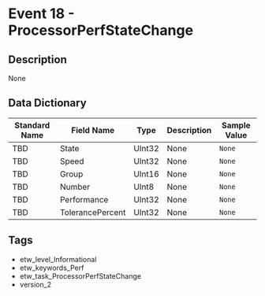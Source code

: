 # Event 18 - ProcessorPerfStateChange

## Description
None

## Data Dictionary
|Standard Name|Field Name|Type|Description|Sample Value|
|---|---|---|---|---|
|TBD|State|UInt32|None|`None`|
|TBD|Speed|UInt32|None|`None`|
|TBD|Group|UInt16|None|`None`|
|TBD|Number|UInt8|None|`None`|
|TBD|Performance|UInt32|None|`None`|
|TBD|TolerancePercent|UInt32|None|`None`|

## Tags
* etw_level_Informational
* etw_keywords_Perf
* etw_task_ProcessorPerfStateChange
* version_2